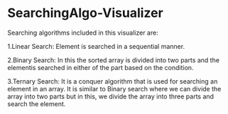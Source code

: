 # SearchingAlgo-Visualizer
Searching algorithms included in this visualizer are:

1.Linear Search: 
Element is searched in a sequential manner.

2.Binary Search: 
In this the sorted array is divided into two parts and the elementis searched in either of the part based on the condition.

3.Ternary Search: 
It is a conquer algorithm that is used for searching an element in an array. It is similar to Binary search where we can divide the array into two parts but in this, we divide the array into three parts and search the element.
